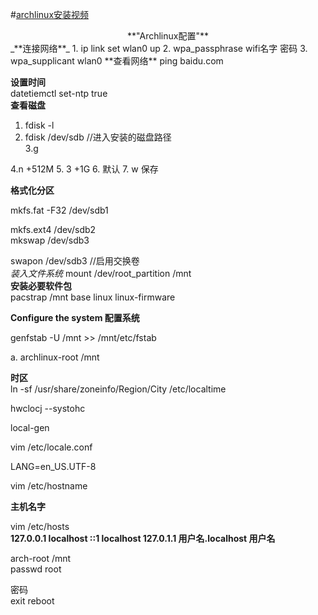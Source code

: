 #[archlinux安装视频](https://www.bilibili.com/video/BV11J411a7Tpa)
<center>**"Archlinux配置"**</center>
_**连接网络**_
1.  ip link set wlan0 up
2.  wpa_passphrase  wifi名字 密码
3.  wpa_supplicant  wlan0    
**查看网络**     
ping baidu.com    

__设置时间__  
datetiemctl  set-ntp true   
**查看磁盘**
1.  fdisk -l   
2. fdisk /dev/sdb  //进入安装的磁盘路径    
3.g    

4.n
+512M
5. 3 +1G
6.  默认
7. w  保存    

**格式化分区**    

mkfs.fat -F32 /dev/sdb1    

mkfs.ext4    /dev/sdb2    
 mkswap   /dev/sdb3    

 swapon /dev/sdb3 //启用交换卷    
*装入文件系统*
mount /dev/root_partition /mnt    
**安装必要软件包**  
pacstrap /mnt base linux linux-firmware    

**Configure the system 配置系统**

genfstab -U /mnt >> /mnt/etc/fstab    

a. archlinux-root  /mnt    

**时区**  
ln -sf /usr/share/zoneinfo/Region/City /etc/localtime    

hwclocj --systohc    

local-gen    

vim /etc/locale.conf  

LANG=en_US.UTF-8  

vim /etc/hostname  

__主机名字__    

vim /etc/hosts  
**127.0.0.1 localhost
::1       localhost
127.0.1.1 用户名.localhost    用户名**  

arch-root /mnt  
passwd root    

密码  
exit
reboot


